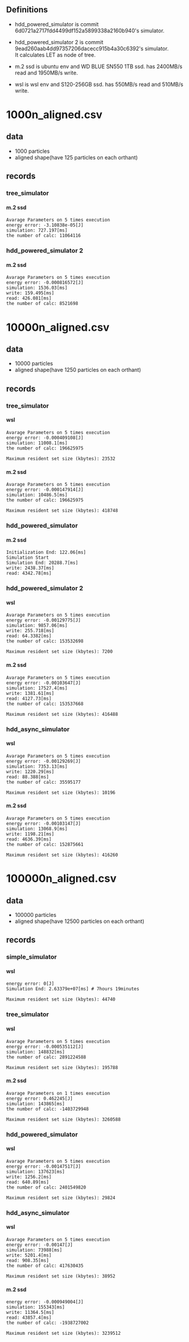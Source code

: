 ## Definitions
- hdd_powered_simulator is commit 6d0721a2717fdd4499df152a5899338a2160b940's simulator.  
- hdd_powered_simulator 2 is commit 9ead260aab4dd97357206dacecc915b4a30c6392's simulator.  
It calculates LET as node of tree.

- m.2 ssd is ubuntu env and WD BLUE SN550 1TB ssd.
has 2400MB/s read and 1950MB/s write.
- wsl is wsl env and S120-256GB ssd.
has 550MB/s read and 510MB/s write.

# 1000n_aligned.csv
## data
- 1000 particles  
- aligned shape(have 125 particles on each orthant)
## records
### tree_simulator
#### m.2 ssd
```
Avarage Parameters on 5 times execution
energy error: -3.10838e-05[J]
simulation: 727.197[ms]
the number of calc: 11064116
```
### hdd_powered_simulator 2
#### m.2 ssd
```
Avarage Parameters on 5 times execution
energy error: -0.000816572[J]
simulation: 1536.03[ms]
write: 159.495[ms]
read: 426.081[ms]
the number of calc: 8521698
```
# 10000n_aligned.csv
## data
- 10000 particles  
- aligned shape(have 1250 particles on each orthant)
## records
### tree_simulator
#### wsl
```
Avarage Parameters on 5 times execution
energy error: -0.000409108[J]
simulation: 11008.1[ms]
the number of calc: 196625975

Maximum resident set size (kbytes): 23532
```

#### m.2 ssd
```
Avarage Parameters on 5 times execution
energy error: -0.000147914[J]
simulation: 10486.5[ms]
the number of calc: 196625975

Maximum resident set size (kbytes): 418748
```

### hdd_powered_simulator
#### m.2 ssd
```
Initialization End: 122.06[ms]
Simulation Start
Simulation End: 20288.7[ms]
write: 2438.37[ms]
read: 4342.78[ms]
```

### hdd_powered_simulator 2
#### wsl
```
Avarage Parameters on 5 times execution
energy error: -0.00129775[J]
simulation: 9857.06[ms]
write: 255.718[ms]
read: 64.3382[ms]
the number of calc: 153532698

Maximum resident set size (kbytes): 7200
```
#### m.2 ssd
```
Avarage Parameters on 5 times execution
energy error: -0.00103647[J]
simulation: 17527.4[ms]
write: 1381.61[ms]
read: 4127.73[ms]
the number of calc: 153537668

Maximum resident set size (kbytes): 416488
```

### hdd_async_simulator
#### wsl
```
Avarage Parameters on 5 times execution
energy error: -0.00129269[J]
simulation: 7353.13[ms]
write: 1220.29[ms]
read: 88.388[ms]
the number of calc: 35595177

Maximum resident set size (kbytes): 10196
```
#### m.2 ssd
```
Avarage Parameters on 5 times execution
energy error: -0.00103147[J]
simulation: 13068.9[ms]
write: 1198.21[ms]
read: 4636.39[ms]
the number of calc: 152875661

Maximum resident set size (kbytes): 416260
```

# 100000n_aligned.csv
## data
- 100000 particles  
- aligned shape(have 12500 particles on each orthant)
## records
### simple_simulator
#### wsl
```
energy error: 0[J]
Simulation End: 2.63379e+07[ms] # 7hours 19minutes

Maximum resident set size (kbytes): 44740
```
### tree_simulator
#### wsl
```
Avarage Parameters on 5 times execution
energy error: -0.000535112[J]
simulation: 148832[ms]
the number of calc: 2891224588

Maximum resident set size (kbytes): 195788
```

#### m.2 ssd
```
Avarage Parameters on 1 times execution
energy error: 0.462245[J]
simulation: 143865[ms]
the number of calc: -1403729948

Maximum resident set size (kbytes): 3260588
```

### hdd_powered_simulator
#### wsl
```
Avarage Parameters on 5 times execution
energy error: -0.00147517[J]
simulation: 137623[ms]
write: 1256.2[ms]
read: 640.89[ms]
the number of calc: 2401549820

Maximum resident set size (kbytes): 29824
```

### hdd_async_simulator
#### wsl
```
Avarage Parameters on 5 times execution
energy error: -0.00147[J]
simulation: 73988[ms]
write: 5201.4[ms]
read: 908.35[ms]
the number of calc: 417630435

Maximum resident set size (kbytes): 38952
```
#### m.2 ssd
```
energy error: -0.000949004[J]
simulation: 155343[ms]
write: 11364.5[ms]
read: 43857.4[ms]
the number of calc: -1938727002

Maximum resident set size (kbytes): 3239512
```
